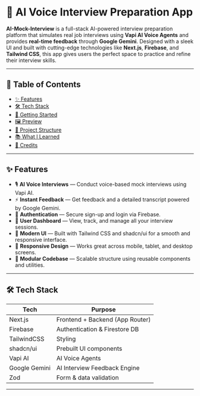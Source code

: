 # 🧠  AI Voice Interview Preparation App

**AI-Mock-Interview** is a full-stack AI-powered interview preparation platform that simulates real job interviews using **Vapi AI Voice Agents** and provides **real-time feedback** through **Google Gemini**. Designed with a sleek UI and built with cutting-edge technologies like **Next.js**, **Firebase**, and **Tailwind CSS**, this app gives users the perfect space to practice and refine their interview skills.


---

## 📑 Table of Contents

- [✨ Features](#-features)
- [🛠 Tech Stack](#-tech-stack)
- [🚀 Getting Started](#-getting-started)
- [🖼️ Preview](#️-preview)
- [📁 Project Structure](#-project-structure)
- [📚 What I Learned](#-what-i-learned)
- [🙌 Credits](#-credits)

---

## ✨ Features

- 🎙️ **AI Voice Interviews** — Conduct voice-based mock interviews using Vapi AI.
- ⚡ **Instant Feedback** — Get feedback and a detailed transcript powered by Google Gemini.
- 🔐 **Authentication** — Secure sign-up and login via Firebase.
- 🧭 **User Dashboard** — View, track, and manage all your interview sessions.
- 🎨 **Modern UI** — Built with Tailwind CSS and shadcn/ui for a smooth and responsive interface.
- 📱 **Responsive Design** — Works great across mobile, tablet, and desktop screens.
- 🔁 **Modular Codebase** — Scalable structure using reusable components and utilities.

---

## 🛠 Tech Stack

| Tech        | Purpose                             |
|-------------|-------------------------------------|
| Next.js     | Frontend + Backend (App Router)     |
| Firebase    | Authentication & Firestore DB       |
| TailwindCSS | Styling                             |
| shadcn/ui   | Prebuilt UI components              |
| Vapi AI     | AI Voice Agents                     |
| Google Gemini | AI Interview Feedback Engine     |
| Zod         | Form & data validation              |

---

